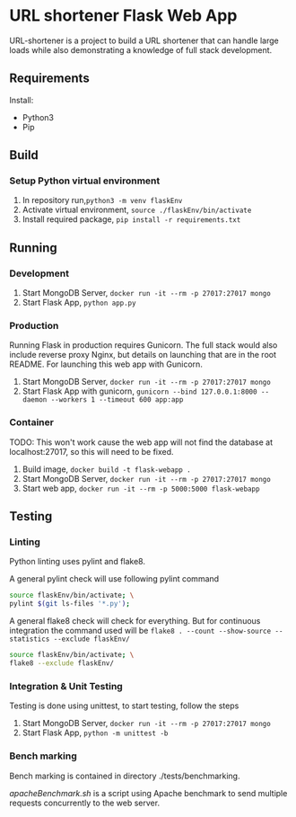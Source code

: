 # URL shortener Flask Web App

URL-shortener is a project to build a URL shortener that can handle large loads while also demonstrating a knowledge of full stack development.

## Requirements

Install:

* Python3
* Pip

## Build

### Setup Python virtual environment

1. In repository run,`python3 -m venv flaskEnv`
2. Activate virtual environment, `source ./flaskEnv/bin/activate`
3. Install required package, `pip install -r requirements.txt`

## Running

### Development

1. Start MongoDB Server, `docker run -it --rm -p 27017:27017 mongo`
2. Start Flask App, `python app.py`

### Production

Running Flask in production requires Gunicorn.  The full stack would also include reverse proxy Nginx, but details on launching that are in
the root README.  For launching this web app with Gunicorn.

1. Start MongoDB Server, `docker run -it --rm -p 27017:27017 mongo`
2. Start Flask App with gunicorn, `gunicorn --bind 127.0.0.1:8000 --daemon --workers 1 --timeout 600 app:app`

### Container

TODO: This won't work cause the web app will not find the database at localhost:27017, so this will need to be fixed.

1. Build image, `docker build -t flask-webapp .`
2. Start MongoDB Server, `docker run -it --rm -p 27017:27017 mongo`
3. Start web app, `docker run -it --rm -p 5000:5000 flask-webapp`

## Testing

### Linting

Python linting uses pylint and flake8.

A general pylint check will use following pylint command

```bash
source flaskEnv/bin/activate; \
pylint $(git ls-files '*.py');
```

A general flake8 check will check for everything.  But for continuous integration the command used will be `flake8 . --count --show-source --statistics --exclude flaskEnv/`

```bash
source flaskEnv/bin/activate; \
flake8 --exclude flaskEnv/
```

### Integration & Unit Testing

Testing is done using unittest, to start testing, follow the steps

1. Start MongoDB Server, `docker run -it --rm -p 27017:27017 mongo`
2. Start Flask App, `python -m unittest -b`

### Bench marking

Bench marking is contained in directory ./tests/benchmarking.

*apacheBenchmark.sh* is a script using Apache benchmark to send multiple requests concurrently to the web server.
